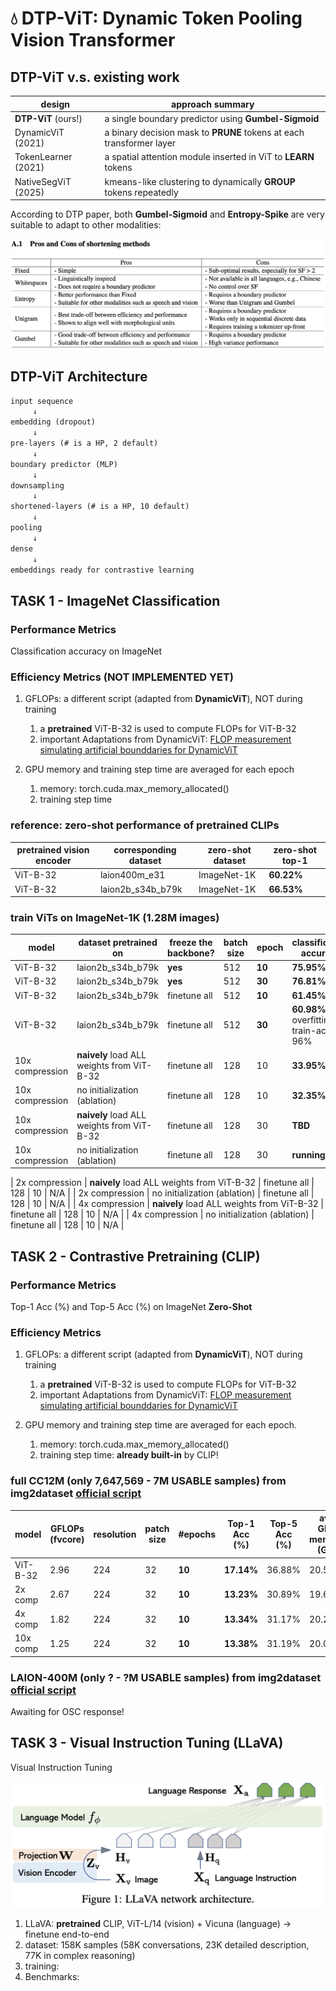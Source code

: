 # 💧 DTP-ViT: Dynamic Token Pooling Vision Transformer

## DTP-ViT v.s. existing work

| design | approach summary |
| ------ | -------------------------- |
| **DTP-ViT** (ours!) | a single boundary predictor using **Gumbel-Sigmoid** |
| DynamicViT (2021) | a binary decision mask to **PRUNE** tokens at each transformer layer |
| TokenLearner (2021) | a spatial attention module inserted in ViT to **LEARN** tokens |  
| NativeSegViT (2025) | kmeans-like clustering to dynamically **GROUP** tokens repeatedly |

According to DTP paper, both **Gumbel-Sigmoid** and **Entropy-Spike** are very suitable to adapt to other modalities:

![alt text](docs/feasible.png)

## DTP-ViT Architecture

```txt
input sequence
     ↓
embedding (dropout)
     ↓
pre-layers (# is a HP, 2 default)
     ↓
boundary predictor (MLP)
     ↓
downsampling 
     ↓
shortened-layers (# is a HP, 10 default)
     ↓
pooling
     ↓
dense
     ↓
embeddings ready for contrastive learning
```

## TASK 1 - ImageNet Classification

### Performance Metrics

Classification accuracy on ImageNet

### Efficiency Metrics (**NOT IMPLEMENTED YET**)

1. GFLOPs: a different script (adapted from **DynamicViT**), NOT during training
     1. a **pretrained** ViT-B-32 is used to compute FLOPs for ViT-B-32
     2. important Adaptations from DynamicViT:
          [FLOP measurement](https://github.com/raoyongming/DynamicViT/blob/master/calc_flops.py)
          [simulating artificial bounddaries for DynamicViT](https://github.com/raoyongming/DynamicViT/blob/master/models/dylvvit.py)

2. GPU memory and training step time are averaged for each epoch
     1. memory: torch.cuda.max_memory_allocated()
     2. training step time

### reference: zero-shot performance of pretrained CLIPs 

| pretrained vision encoder | corresponding dataset | zero-shot dataset | zero-shot top-1 |
| ------------------------- | --------------------- | ----------------- | --------------- |
| ViT-B-32 | laion400m_e31 | ImageNet-1K | **60.22%** |
| ViT-B-32 | laion2b_s34b_b79k | ImageNet-1K | **66.53%** |

### train ViTs on ImageNet-1K (1.28M images)

| model | dataset pretrained on | freeze the backbone? | batch size | epoch | classification accuracy |
| ----- | --------------------- | -------------------- | ---------- | ----- | ----------------------- |
| ViT-B-32 | laion2b_s34b_b79k | **yes** | 512 | **10** | **75.95%** |
| ViT-B-32 | laion2b_s34b_b79k | **yes** | 512 | **30** | **76.81%** |
| ViT-B-32 | laion2b_s34b_b79k | finetune all | 512 | **10** | **61.45%** |
| ViT-B-32 | laion2b_s34b_b79k | finetune all | 512 | **30** | **60.98%** overfitting, train-acc > 96% |
| 10x compression | **naively** load ALL weights from ViT-B-32 | finetune all | 128 | 10 | **33.95%** |
| 10x compression | no initialization (ablation) | finetune all | 128 | 10 | **32.35%** |
| 10x compression | **naively** load ALL weights from ViT-B-32 | finetune all | 128 | 30 | **TBD** |
| 10x compression | no initialization (ablation) | finetune all | 128 | 30 | **running** |


| 2x compression | **naively** load ALL weights from ViT-B-32 | finetune all | 128 | 10 | N/A |
| 2x compression | no initialization (ablation) | finetune all | 128 | 10 | N/A |
| 4x compression | **naively** load ALL weights from ViT-B-32 | finetune all | 128 | 10 | N/A |
| 4x compression | no initialization (ablation) | finetune all | 128 | 10 | N/A |


## TASK 2 - Contrastive Pretraining (CLIP)

### Performance Metrics

Top-1 Acc (%) and Top-5 Acc (%) on ImageNet **Zero-Shot**

### Efficiency Metrics

1. GFLOPs: a different script (adapted from **DynamicViT**), NOT during training
     1. a **pretrained** ViT-B-32 is used to compute FLOPs for ViT-B-32
     2. important Adaptations from DynamicViT:
          [FLOP measurement](https://github.com/raoyongming/DynamicViT/blob/master/calc_flops.py)
          [simulating artificial bounddaries for DynamicViT](https://github.com/raoyongming/DynamicViT/blob/master/models/dylvvit.py)

2. GPU memory and training step time are averaged for each epoch.
     1. memory: torch.cuda.max_memory_allocated()
     2. training step time: **already built-in** by CLIP!

### full CC12M (only 7,647,569 - 7M USABLE samples) from img2dataset [official script](https://github.com/rom1504/img2dataset/blob/main/dataset_examples/cc12m.md)

| model | GFLOPs (fvcore) | resolution | patch size | #epochs | Top-1 Acc (%) | Top-5 Acc (%) | avg GPU memory (GB) | avg training step time (s) |
| ------- | ----- | --------------- | ---------- | -------- | ---------- | ---------------- | ------------- | ---------- |
| ViT-B-32 | 2.96 | 224 | 32 | **10** | **17.14%** | 36.88% | 20.5 | 1.384 |
| 2x comp | 2.67 | 224 | 32 | **10** | **13.23%** | 30.89% | 19.6 | 1.814 |
| 4x comp | 1.82 | 224 | 32 | **10** | **13.34%** | 31.17% | 20.2 | 1.639 |
| 10x comp | 1.25 | 224 | 32 | **10** | **13.38%** | 31.19% | 20.0 | 1.343 |

### LAION-400M (only ? - ?M USABLE samples) from img2dataset [official script](https://github.com/rom1504/img2dataset/blob/main/dataset_examples/laion400m.md)

Awaiting for OSC response!

## TASK 3 - Visual Instruction Tuning (LLaVA)

Visual Instruction Tuning

![alt text](docs/LLaVA.png)

1. LLaVA: **pretrained** CLIP, ViT-L/14 (vision) + Vicuna (language) -> finetune end-to-end
2. dataset: 158K samples (58K conversations, 23K detailed description, 77K in complex reasoning)
3. training:
3. Benchmarks: